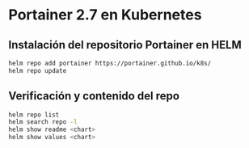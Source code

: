 # Portainer 2.7 en Kubernetes

## Instalación del repositorio Portainer en HELM

```bash
helm repo add portainer https://portainer.github.io/k8s/
helm repo update
```

## Verificación y contenido del repo

```bash
helm repo list
helm search repo -l
helm show readme <chart>
helm show values <chart>
```